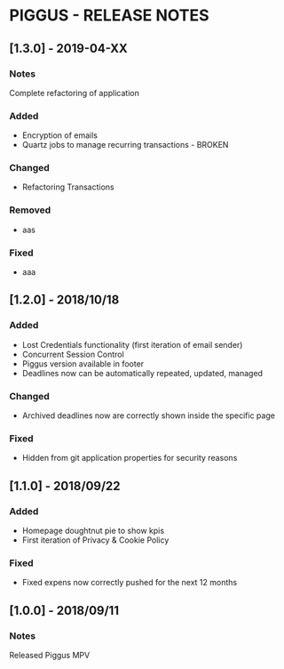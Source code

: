 # PIGGUS - RELEASE NOTES

## [1.3.0] - 2019-04-XX
### Notes
Complete refactoring of application
### Added
- Encryption of emails
- Quartz jobs to manage recurring transactions - BROKEN
### Changed
- Refactoring Transactions
### Removed
- aas
### Fixed
- aaa

## [1.2.0] - 2018/10/18
### Added
- Lost Credentials functionality (first iteration of email sender)
- Concurrent Session Control
- Piggus version available in footer
- Deadlines now can be automatically repeated, updated, managed
### Changed
- Archived deadlines now are correctly shown inside the specific page
### Fixed
- Hidden from git application properties for security reasons  

## [1.1.0] - 2018/09/22
### Added
- Homepage doughtnut pie to show kpis
- First iteration of Privacy & Cookie Policy
### Fixed
- Fixed expens now correctly pushed for the next 12 months
  
## [1.0.0] - 2018/09/11
### Notes
Released Piggus MPV
